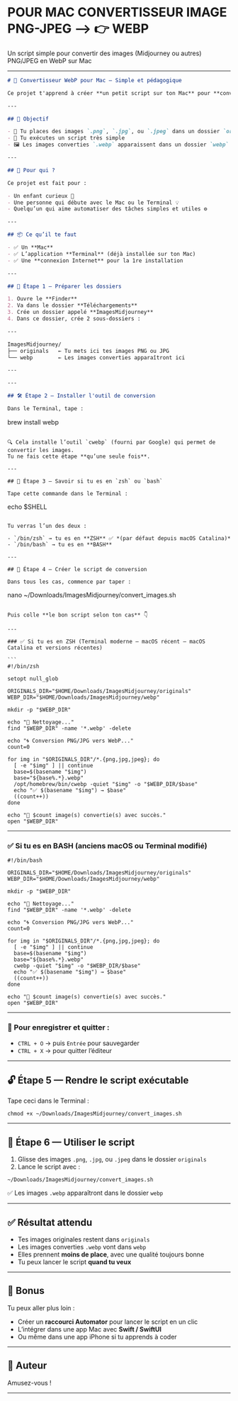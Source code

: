 # POUR MAC CONVERTISSEUR IMAGE PNG-JPEG --> 👉 WEBP 
Un script simple pour convertir des images (Midjourney ou autres) PNG/JPEG en WebP sur Mac

---

```markdown
# 🧠 Convertisseur WebP pour Mac — Simple et pédagogique

Ce projet t'apprend à créer **un petit script sur ton Mac** pour **convertir des images PNG ou JPEG en WebP** (un format plus léger pour le web et les apps mobiles).

---

## 🎯 Objectif

- 📂 Tu places des images `.png`, `.jpg`, ou `.jpeg` dans un dossier `originals`
- 🧠 Tu exécutes un script très simple
- 🖼️ Les images converties `.webp` apparaissent dans un dossier `webp`

---

## 👶 Pour qui ?

Ce projet est fait pour :

- Un enfant curieux 🧒
- Une personne qui débute avec le Mac ou le Terminal 💡
- Quelqu’un qui aime automatiser des tâches simples et utiles ⚙️

---

## 📦 Ce qu’il te faut

- ✅ Un **Mac**
- ✅ L’application **Terminal** (déjà installée sur ton Mac)
- ✅ Une **connexion Internet** pour la 1re installation

---

## 📁 Étape 1 — Préparer les dossiers

1. Ouvre le **Finder**
2. Va dans le dossier **Téléchargements**
3. Crée un dossier appelé **ImagesMidjourney**
4. Dans ce dossier, crée 2 sous-dossiers :

---

ImagesMidjourney/
├── originals   ← Tu mets ici tes images PNG ou JPG
└── webp        ← Les images converties apparaîtront ici

---

---

## 🛠️ Étape 2 — Installer l'outil de conversion

Dans le Terminal, tape :

```
brew install webp
```

🔍 Cela installe l’outil `cwebp` (fourni par Google) qui permet de convertir les images.  
Tu ne fais cette étape **qu’une seule fois**.

---

## 🧠 Étape 3 — Savoir si tu es en `zsh` ou `bash`

Tape cette commande dans le Terminal :

```
echo \$SHELL
```

Tu verras l’un des deux :

- `/bin/zsh` → tu es en **ZSH** ✅ *(par défaut depuis macOS Catalina)*
- `/bin/bash` → tu es en **BASH**

---

## 📜 Étape 4 — Créer le script de conversion

Dans tous les cas, commence par taper :

```
nano \~/Downloads/ImagesMidjourney/convert\_images.sh
````

Puis colle **le bon script selon ton cas** 👇

---

### ✅ Si tu es en ZSH (Terminal moderne – macOS récent – macOS Catalina et versions récentes)

```
#!/bin/zsh

setopt null_glob

ORIGINALS_DIR="$HOME/Downloads/ImagesMidjourney/originals"
WEBP_DIR="$HOME/Downloads/ImagesMidjourney/webp"

mkdir -p "$WEBP_DIR"

echo "🧹 Nettoyage..."
find "$WEBP_DIR" -name '*.webp' -delete

echo "🌀 Conversion PNG/JPG vers WebP..."
count=0

for img in "$ORIGINALS_DIR"/*.{png,jpg,jpeg}; do
  [ -e "$img" ] || continue
  base=$(basename "$img")
  base="${base%.*}.webp"
  /opt/homebrew/bin/cwebp -quiet "$img" -o "$WEBP_DIR/$base"
  echo "✅ $(basename "$img") → $base"
  ((count++))
done

echo "🎉 $count image(s) convertie(s) avec succès."
open "$WEBP_DIR"
````

---

### ✅ Si tu es en BASH (anciens macOS ou Terminal modifié)

```
#!/bin/bash

ORIGINALS_DIR="$HOME/Downloads/ImagesMidjourney/originals"
WEBP_DIR="$HOME/Downloads/ImagesMidjourney/webp"

mkdir -p "$WEBP_DIR"

echo "🧹 Nettoyage..."
find "$WEBP_DIR" -name '*.webp' -delete

echo "🌀 Conversion PNG/JPG vers WebP..."
count=0

for img in "$ORIGINALS_DIR"/*.{png,jpg,jpeg}; do
  [ -e "$img" ] || continue
  base=$(basename "$img")
  base="${base%.*}.webp"
  cwebp -quiet "$img" -o "$WEBP_DIR/$base"
  echo "✅ $(basename "$img") → $base"
  ((count++))
done

echo "🎉 $count image(s) convertie(s) avec succès."
open "$WEBP_DIR"
```

---

### 💾 Pour enregistrer et quitter :

* `CTRL + O` → puis `Entrée` pour sauvegarder
* `CTRL + X` → pour quitter l’éditeur

---

## 🔓 Étape 5 — Rendre le script exécutable

Tape ceci dans le Terminal :

```
chmod +x ~/Downloads/ImagesMidjourney/convert_images.sh
```

---

## 🚀 Étape 6 — Utiliser le script

1. Glisse des images `.png`, `.jpg`, ou `.jpeg` dans le dossier `originals`
2. Lance le script avec :

```
~/Downloads/ImagesMidjourney/convert_images.sh
```

✅ Les images `.webp` apparaîtront dans le dossier `webp`

---

## ✅ Résultat attendu

* Tes images originales restent dans `originals`
* Les images converties `.webp` vont dans `webp`
* Elles prennent **moins de place**, avec une qualité toujours bonne
* Tu peux lancer le script **quand tu veux**

---

## 🌟 Bonus

Tu peux aller plus loin :

* Créer un **raccourci Automator** pour lancer le script en un clic
* L’intégrer dans une app Mac avec **Swift / SwiftUI**
* Ou même dans une app iPhone si tu apprends à coder

---

## 👋 Auteur

Amusez-vous !

---


